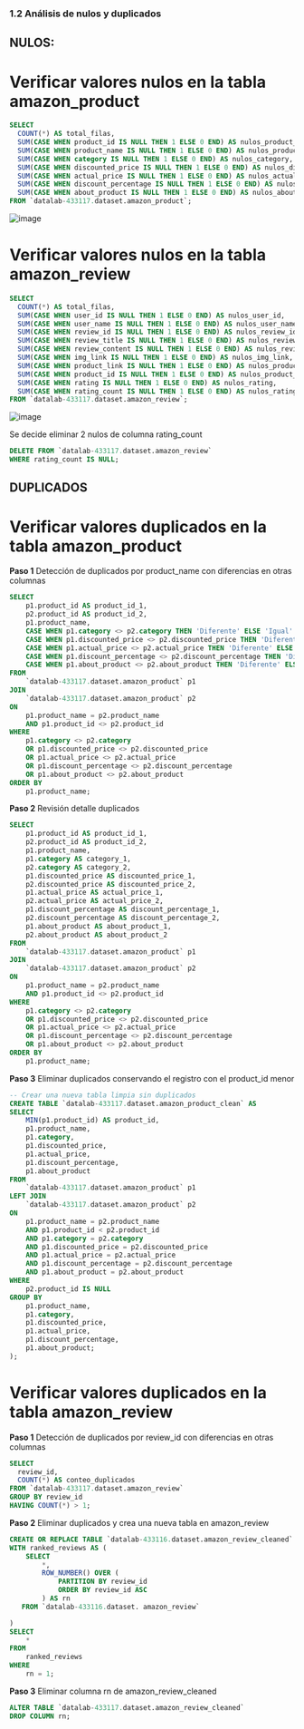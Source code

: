### 1.2 Análisis de nulos y duplicados  

## NULOS: 

# **Verificar valores nulos en la tabla amazon_product**

```sql
SELECT 
  COUNT(*) AS total_filas,
  SUM(CASE WHEN product_id IS NULL THEN 1 ELSE 0 END) AS nulos_product_id,
  SUM(CASE WHEN product_name IS NULL THEN 1 ELSE 0 END) AS nulos_product_name,
  SUM(CASE WHEN category IS NULL THEN 1 ELSE 0 END) AS nulos_category,
  SUM(CASE WHEN discounted_price IS NULL THEN 1 ELSE 0 END) AS nulos_discounted_price,
  SUM(CASE WHEN actual_price IS NULL THEN 1 ELSE 0 END) AS nulos_actual_price,
  SUM(CASE WHEN discount_percentage IS NULL THEN 1 ELSE 0 END) AS nulos_discount_percentage,
  SUM(CASE WHEN about_product IS NULL THEN 1 ELSE 0 END) AS nulos_about_product
FROM `datalab-433117.dataset.amazon_product`;
```

![image](https://github.com/user-attachments/assets/9fcf4dfc-624b-4bc2-9094-e6183cc71d0a)



# **Verificar valores nulos en la tabla amazon_review**
```sql
SELECT 
  COUNT(*) AS total_filas,
  SUM(CASE WHEN user_id IS NULL THEN 1 ELSE 0 END) AS nulos_user_id,
  SUM(CASE WHEN user_name IS NULL THEN 1 ELSE 0 END) AS nulos_user_name,
  SUM(CASE WHEN review_id IS NULL THEN 1 ELSE 0 END) AS nulos_review_id,
  SUM(CASE WHEN review_title IS NULL THEN 1 ELSE 0 END) AS nulos_review_title,
  SUM(CASE WHEN review_content IS NULL THEN 1 ELSE 0 END) AS nulos_review_content,
  SUM(CASE WHEN img_link IS NULL THEN 1 ELSE 0 END) AS nulos_img_link,
  SUM(CASE WHEN product_link IS NULL THEN 1 ELSE 0 END) AS nulos_product_link,
  SUM(CASE WHEN product_id IS NULL THEN 1 ELSE 0 END) AS nulos_product_id,
  SUM(CASE WHEN rating IS NULL THEN 1 ELSE 0 END) AS nulos_rating,
  SUM(CASE WHEN rating_count IS NULL THEN 1 ELSE 0 END) AS nulos_rating_count
FROM `datalab-433117.dataset.amazon_review`;
```
![image](https://github.com/user-attachments/assets/4c5a98bf-4e99-47d1-9f8b-a7b71a249823)

Se decide eliminar 2 nulos de columna rating_count

```sql
DELETE FROM `datalab-433117.dataset.amazon_review`
WHERE rating_count IS NULL;
```


## DUPLICADOS 

# **Verificar valores duplicados en la tabla amazon_product**

**Paso 1**
Detección de duplicados por product_name con diferencias en otras columnas

```sql
SELECT 
    p1.product_id AS product_id_1,
    p2.product_id AS product_id_2,
    p1.product_name,
    CASE WHEN p1.category <> p2.category THEN 'Diferente' ELSE 'Igual' END AS category_diff,
    CASE WHEN p1.discounted_price <> p2.discounted_price THEN 'Diferente' ELSE 'Igual' END AS discounted_price_diff,
    CASE WHEN p1.actual_price <> p2.actual_price THEN 'Diferente' ELSE 'Igual' END AS actual_price_diff,
    CASE WHEN p1.discount_percentage <> p2.discount_percentage THEN 'Diferente' ELSE 'Igual' END AS discount_percentage_diff,
    CASE WHEN p1.about_product <> p2.about_product THEN 'Diferente' ELSE 'Igual' END AS about_product_diff
FROM 
    `datalab-433117.dataset.amazon_product` p1
JOIN 
    `datalab-433117.dataset.amazon_product` p2
ON 
    p1.product_name = p2.product_name 
    AND p1.product_id <> p2.product_id
WHERE 
    p1.category <> p2.category 
    OR p1.discounted_price <> p2.discounted_price 
    OR p1.actual_price <> p2.actual_price 
    OR p1.discount_percentage <> p2.discount_percentage 
    OR p1.about_product <> p2.about_product
ORDER BY 
    p1.product_name;
```


**Paso 2**
Revisión detalle duplicados

```sql
SELECT 
    p1.product_id AS product_id_1,
    p2.product_id AS product_id_2,
    p1.product_name,
    p1.category AS category_1,
    p2.category AS category_2,
    p1.discounted_price AS discounted_price_1,
    p2.discounted_price AS discounted_price_2,
    p1.actual_price AS actual_price_1,
    p2.actual_price AS actual_price_2,
    p1.discount_percentage AS discount_percentage_1,
    p2.discount_percentage AS discount_percentage_2,
    p1.about_product AS about_product_1,
    p2.about_product AS about_product_2
FROM 
    `datalab-433117.dataset.amazon_product` p1
JOIN 
    `datalab-433117.dataset.amazon_product` p2
ON 
    p1.product_name = p2.product_name 
    AND p1.product_id <> p2.product_id
WHERE 
    p1.category <> p2.category 
    OR p1.discounted_price <> p2.discounted_price 
    OR p1.actual_price <> p2.actual_price 
    OR p1.discount_percentage <> p2.discount_percentage 
    OR p1.about_product <> p2.about_product
ORDER BY 
    p1.product_name;
```


**Paso 3**
Eliminar duplicados conservando el registro con el product_id menor

```sql
-- Crear una nueva tabla limpia sin duplicados
CREATE TABLE `datalab-433117.dataset.amazon_product_clean` AS
SELECT 
    MIN(p1.product_id) AS product_id,
    p1.product_name,
    p1.category,
    p1.discounted_price,
    p1.actual_price,
    p1.discount_percentage,
    p1.about_product
FROM 
    `datalab-433117.dataset.amazon_product` p1
LEFT JOIN 
    `datalab-433117.dataset.amazon_product` p2
ON 
    p1.product_name = p2.product_name
    AND p1.product_id < p2.product_id
    AND p1.category = p2.category
    AND p1.discounted_price = p2.discounted_price
    AND p1.actual_price = p2.actual_price
    AND p1.discount_percentage = p2.discount_percentage
    AND p1.about_product = p2.about_product
WHERE 
    p2.product_id IS NULL
GROUP BY 
    p1.product_name,
    p1.category,
    p1.discounted_price,
    p1.actual_price,
    p1.discount_percentage,
    p1.about_product;
);
```

# **Verificar valores duplicados en la tabla amazon_review**

**Paso 1**
Detección de duplicados por review_id con diferencias en otras columnas

```sql
SELECT 
  review_id, 
  COUNT(*) AS conteo_duplicados 
FROM `datalab-433117.dataset.amazon_review`
GROUP BY review_id
HAVING COUNT(*) > 1;
```
**Paso 2**
Eliminar duplicados y crea una nueva tabla en amazon_review

```sql
CREATE OR REPLACE TABLE `datalab-433116.dataset.amazon_review_cleaned` AS
WITH ranked_reviews AS (
    SELECT
        *,
        ROW_NUMBER() OVER (
            PARTITION BY review_id
            ORDER BY review_id ASC
        ) AS rn
   FROM `datalab-433116.dataset. amazon_review` 

)
SELECT
    *
FROM
    ranked_reviews
WHERE
    rn = 1;
```


**Paso 3**
Eliminar columna rn de amazon_review_cleaned

```sql
ALTER TABLE `datalab-433117.dataset.amazon_review_cleaned`
DROP COLUMN rn;
```


```sql
```

